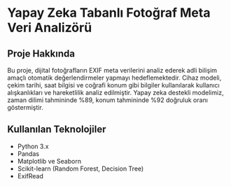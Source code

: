# Yapay Zeka Tabanlı Fotoğraf Meta Veri Analizörü

## Proje Hakkında

Bu proje, dijital fotoğrafların EXIF meta verilerini analiz ederek adli bilişim amaçlı otomatik değerlendirmeler yapmayı hedeflemektedir. Cihaz modeli, çekim tarihi, saat bilgisi ve coğrafi konum gibi bilgiler kullanılarak kullanıcı alışkanlıkları ve hareketlilik analiz edilmiştir. Yapay zeka destekli modelimiz, zaman dilimi tahmininde %89, konum tahmininde %92 doğruluk oranı göstermiştir.

## Kullanılan Teknolojiler

- Python 3.x  
- Pandas  
- Matplotlib ve Seaborn  
- Scikit-learn (Random Forest, Decision Tree)  
- ExifRead
